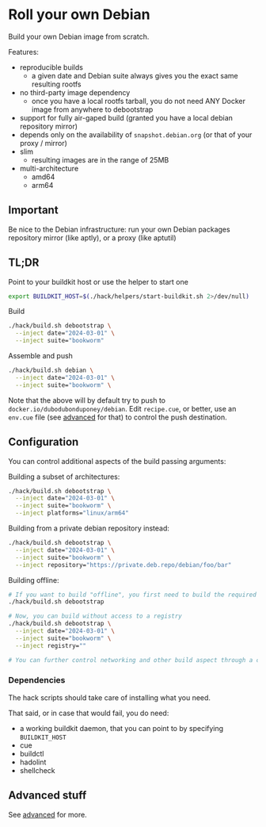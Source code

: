 # Roll your own Debian

Build your own Debian image from scratch.

Features:
 * reproducible builds
   * a given date and Debian suite always gives you the exact same resulting rootfs
 * no third-party image dependency
   * once you have a local rootfs tarball, you do not need ANY Docker image from anywhere to debootstrap
 * support for fully air-gaped build (granted you have a local debian repository mirror)
 * depends only on the availability of `snapshot.debian.org` (or that of your proxy / mirror)
 * slim
   * resulting images are in the range of 25MB
 * multi-architecture
   * amd64
   * arm64

## Important

Be nice to the Debian infrastructure: run your own Debian packages repository mirror (like aptly), or a proxy (like aptutil)

## TL;DR

Point to your buildkit host or use the helper to start one

```bash
export BUILDKIT_HOST=$(./hack/helpers/start-buildkit.sh 2>/dev/null)
```

Build

```bash
./hack/build.sh debootstrap \
  --inject date="2024-03-01" \
  --inject suite="bookworm"
```

Assemble and push 

```bash
./hack/build.sh debian \
  --inject date="2024-03-01" \
  --inject suite="bookworm" \
```

Note that the above will by default try to push to `docker.io/dubodubonduponey/debian`.
Edit `recipe.cue`, or better, use an `env.cue` file (see [advanced](ADVANCED.md) for that) to control
the push destination.

## Configuration

You can control additional aspects of the build passing arguments:

Building a subset of architectures:
```bash
./hack/build.sh debootstrap \
  --inject date="2024-03-01" \
  --inject suite="bookworm" \
  --inject platforms="linux/arm64"
```

Building from a private debian repository instead:
```bash
./hack/build.sh debootstrap \
  --inject date="2024-03-01" \
  --inject suite="bookworm" \
  --inject repository="https://private.deb.repo/debian/foo/bar"
```

Building offline:

```bash
# If you want to build "offline", you first need to build the required local rootfs (once, online):
./hack/build.sh debootstrap

# Now, you can build without access to a registry
./hack/build.sh debootstrap \
  --inject date="2024-03-01" \
  --inject suite="bookworm" \
  --inject registry=""

# You can further control networking and other build aspect through a cue environment (see ADVANCED)
```

### Dependencies

The hack scripts should take care of installing what you need.

That said, or in case that would fail, you do need:

* a working buildkit daemon, that you can point to by specifying `BUILDKIT_HOST`
* cue
* buildctl
* hadolint
* shellcheck

## Advanced stuff

See [advanced](ADVANCED.md) for more.
